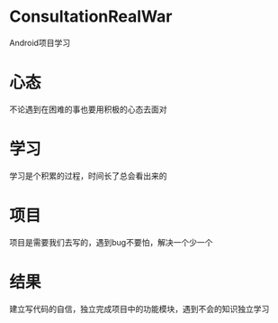 # ConsultationRealWar
Android项目学习

# 心态
  不论遇到在困难的事也要用积极的心态去面对

# 学习
  学习是个积累的过程，时间长了总会看出来的
  
# 项目
  项目是需要我们去写的，遇到bug不要怕，解决一个少一个
  
# 结果
  建立写代码的自信，独立完成项目中的功能模块，遇到不会的知识独立学习
